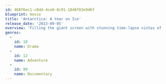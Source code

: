 ```yaml
---
id: 468f6ec1-c0dd-4ce8-8c91-18d6f83e9d6f
blueprint: movie
title: 'Antarctica: A Year on Ice'
release_date: '2013-09-05'
overview: 'Filling the giant screen with stunning time-lapse vistas of Antarctica, and detailing year-round life at McMurdo and Scott Base, Anthony Powell’s documentary is a potent hymn to the icy continent and the heavens above.'
genres:
  -
    id: 18
    name: Drama
  -
    id: 12
    name: Adventure
  -
    id: 99
    name: Documentary
---
```

